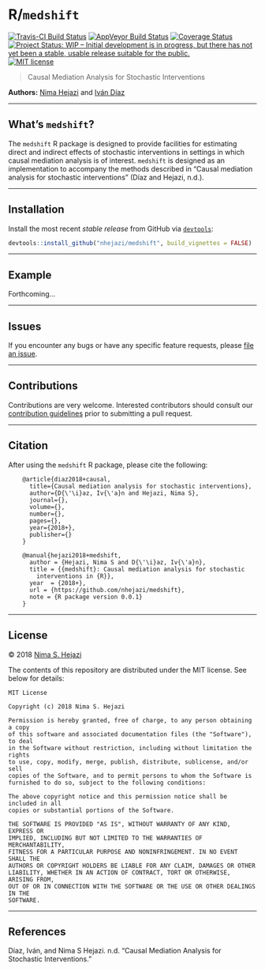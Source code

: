 
<!-- README.md is generated from README.Rmd. Please edit that file -->

# R/`medshift`

[![Travis-CI Build
Status](https://travis-ci.org/nhejazi/medshift.svg?branch=master)](https://travis-ci.org/nhejazi/medshift)
[![AppVeyor Build
Status](https://ci.appveyor.com/api/projects/status/github/nhejazi/medshift?branch=master&svg=true)](https://ci.appveyor.com/project/nhejazi/medshift)
[![Coverage
Status](https://img.shields.io/codecov/c/github/nhejazi/medshift/master.svg)](https://codecov.io/github/nhejazi/medshift?branch=master)
[![Project Status: WIP – Initial development is in progress, but there
has not yet been a stable, usable release suitable for the
public.](https://www.repostatus.org/badges/latest/wip.svg)](https://www.repostatus.org/#wip)
[![MIT
license](http://img.shields.io/badge/license-MIT-brightgreen.svg)](http://opensource.org/licenses/MIT)

> Causal Mediation Analysis for Stochastic Interventions

**Authors:** [Nima Hejazi](https://nimahejazi.org) and [Iván
Díaz](https://idiaz.xyz)

-----

## What’s `medshift`?

The `medshift` R package is designed to provide facilities for
estimating direct and indirect effects of stochastic interventions in
settings in which causal mediation analysis is of interest. `medshift`
is designed as an implementation to accompany the methods described in
“Causal mediation analysis for stochastic interventions” (Díaz and
Hejazi, n.d.).

-----

## Installation

Install the most recent *stable release* from GitHub via
[`devtools`](https://www.rstudio.com/products/rpackages/devtools/):

``` r
devtools::install_github("nhejazi/medshift", build_vignettes = FALSE)
```

-----

## Example

Forthcoming…

-----

## Issues

If you encounter any bugs or have any specific feature requests, please
[file an issue](https://github.com/nhejazi/medshift/issues).

-----

## Contributions

Contributions are very welcome. Interested contributors should consult
our [contribution
guidelines](https://github.com/nhejazi/medshift/blob/master/CONTRIBUTING.md)
prior to submitting a pull request.

-----

## Citation

After using the `medshift` R package, please cite the following:

``` 
    @article{diaz2018+causal,
      title={Causal mediation analysis for stochastic interventions},
      author={D{\'\i}az, Iv{\'a}n and Hejazi, Nima S},
      journal={},
      volume={},
      number={},
      pages={},
      year={2018+},
      publisher={}
    }

    @manual{hejazi2018+medshift,
      author = {Hejazi, Nima S and D{\'\i}az, Iv{\'a}n},
      title = {{medshift}: Causal mediation analysis for stochastic
        interventions in {R}},
      year  = {2018+},
      url = {https://github.com/nhejazi/medshift},
      note = {R package version 0.0.1}
    }
```

-----

## License

© 2018 [Nima S. Hejazi](https://nimahejazi.org)

The contents of this repository are distributed under the MIT license.
See below for details:

    MIT License
    
    Copyright (c) 2018 Nima S. Hejazi
    
    Permission is hereby granted, free of charge, to any person obtaining a copy
    of this software and associated documentation files (the "Software"), to deal
    in the Software without restriction, including without limitation the rights
    to use, copy, modify, merge, publish, distribute, sublicense, and/or sell
    copies of the Software, and to permit persons to whom the Software is
    furnished to do so, subject to the following conditions:
    
    The above copyright notice and this permission notice shall be included in all
    copies or substantial portions of the Software.
    
    THE SOFTWARE IS PROVIDED "AS IS", WITHOUT WARRANTY OF ANY KIND, EXPRESS OR
    IMPLIED, INCLUDING BUT NOT LIMITED TO THE WARRANTIES OF MERCHANTABILITY,
    FITNESS FOR A PARTICULAR PURPOSE AND NONINFRINGEMENT. IN NO EVENT SHALL THE
    AUTHORS OR COPYRIGHT HOLDERS BE LIABLE FOR ANY CLAIM, DAMAGES OR OTHER
    LIABILITY, WHETHER IN AN ACTION OF CONTRACT, TORT OR OTHERWISE, ARISING FROM,
    OUT OF OR IN CONNECTION WITH THE SOFTWARE OR THE USE OR OTHER DEALINGS IN THE
    SOFTWARE.

-----

## References

<div id="refs" class="references">

<div id="ref-diaz2018+causal">

Díaz, Iván, and Nima S Hejazi. n.d. “Causal Mediation Analysis for
Stochastic Interventions.”

</div>

</div>
